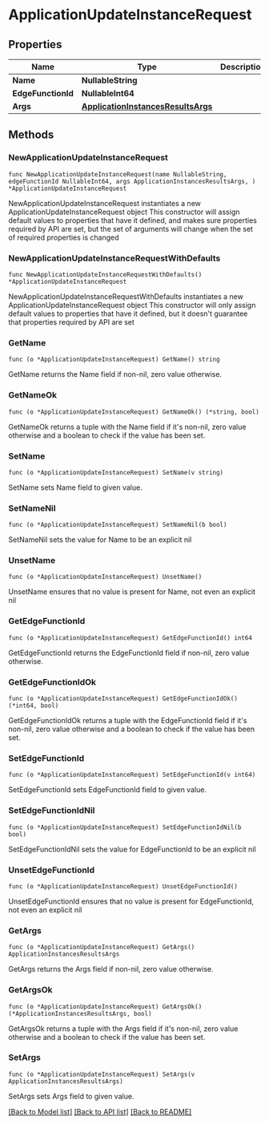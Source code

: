 # ApplicationUpdateInstanceRequest

## Properties

Name | Type | Description | Notes
------------ | ------------- | ------------- | -------------
**Name** | **NullableString** |  | 
**EdgeFunctionId** | **NullableInt64** |  | 
**Args** | [**ApplicationInstancesResultsArgs**](ApplicationInstancesResultsArgs.md) |  | 

## Methods

### NewApplicationUpdateInstanceRequest

`func NewApplicationUpdateInstanceRequest(name NullableString, edgeFunctionId NullableInt64, args ApplicationInstancesResultsArgs, ) *ApplicationUpdateInstanceRequest`

NewApplicationUpdateInstanceRequest instantiates a new ApplicationUpdateInstanceRequest object
This constructor will assign default values to properties that have it defined,
and makes sure properties required by API are set, but the set of arguments
will change when the set of required properties is changed

### NewApplicationUpdateInstanceRequestWithDefaults

`func NewApplicationUpdateInstanceRequestWithDefaults() *ApplicationUpdateInstanceRequest`

NewApplicationUpdateInstanceRequestWithDefaults instantiates a new ApplicationUpdateInstanceRequest object
This constructor will only assign default values to properties that have it defined,
but it doesn't guarantee that properties required by API are set

### GetName

`func (o *ApplicationUpdateInstanceRequest) GetName() string`

GetName returns the Name field if non-nil, zero value otherwise.

### GetNameOk

`func (o *ApplicationUpdateInstanceRequest) GetNameOk() (*string, bool)`

GetNameOk returns a tuple with the Name field if it's non-nil, zero value otherwise
and a boolean to check if the value has been set.

### SetName

`func (o *ApplicationUpdateInstanceRequest) SetName(v string)`

SetName sets Name field to given value.


### SetNameNil

`func (o *ApplicationUpdateInstanceRequest) SetNameNil(b bool)`

 SetNameNil sets the value for Name to be an explicit nil

### UnsetName
`func (o *ApplicationUpdateInstanceRequest) UnsetName()`

UnsetName ensures that no value is present for Name, not even an explicit nil
### GetEdgeFunctionId

`func (o *ApplicationUpdateInstanceRequest) GetEdgeFunctionId() int64`

GetEdgeFunctionId returns the EdgeFunctionId field if non-nil, zero value otherwise.

### GetEdgeFunctionIdOk

`func (o *ApplicationUpdateInstanceRequest) GetEdgeFunctionIdOk() (*int64, bool)`

GetEdgeFunctionIdOk returns a tuple with the EdgeFunctionId field if it's non-nil, zero value otherwise
and a boolean to check if the value has been set.

### SetEdgeFunctionId

`func (o *ApplicationUpdateInstanceRequest) SetEdgeFunctionId(v int64)`

SetEdgeFunctionId sets EdgeFunctionId field to given value.


### SetEdgeFunctionIdNil

`func (o *ApplicationUpdateInstanceRequest) SetEdgeFunctionIdNil(b bool)`

 SetEdgeFunctionIdNil sets the value for EdgeFunctionId to be an explicit nil

### UnsetEdgeFunctionId
`func (o *ApplicationUpdateInstanceRequest) UnsetEdgeFunctionId()`

UnsetEdgeFunctionId ensures that no value is present for EdgeFunctionId, not even an explicit nil
### GetArgs

`func (o *ApplicationUpdateInstanceRequest) GetArgs() ApplicationInstancesResultsArgs`

GetArgs returns the Args field if non-nil, zero value otherwise.

### GetArgsOk

`func (o *ApplicationUpdateInstanceRequest) GetArgsOk() (*ApplicationInstancesResultsArgs, bool)`

GetArgsOk returns a tuple with the Args field if it's non-nil, zero value otherwise
and a boolean to check if the value has been set.

### SetArgs

`func (o *ApplicationUpdateInstanceRequest) SetArgs(v ApplicationInstancesResultsArgs)`

SetArgs sets Args field to given value.



[[Back to Model list]](../README.md#documentation-for-models) [[Back to API list]](../README.md#documentation-for-api-endpoints) [[Back to README]](../README.md)


